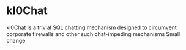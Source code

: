 # kl0Chat
kl0Chat is a trivial SQL chatting mechanism designed to circumvent corporate firewalls and other such chat-impeding mechanisms
Small change
